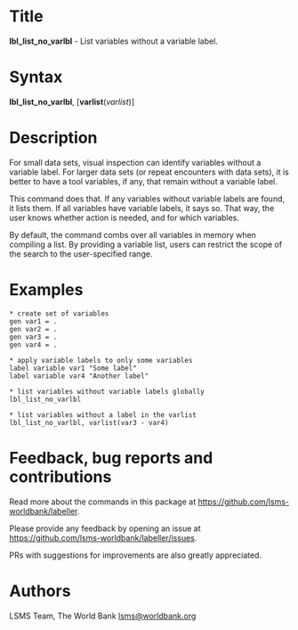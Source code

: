 # Title

__lbl_list_no_varlbl__ - List variables without a variable label.

# Syntax

__lbl_list_no_varlbl__, [__**v**arlist__(_varlist_)]

# Description

For small data sets, visual inspection can identify variables without a variable label. For larger data sets (or repeat encounters with data sets), it is better to have a tool variables, if any, that remain without a variable label.

This command does that.  If any variables without variable labels are found, it lists them. If all variables have variable labels, it says so. That way, the user knows whether action is needed, and for which variables.

By default, the command combs over all variables in memory when compiling a list. By providing a variable list, users can restrict the scope of the search to the user-specified range.

# Examples

```
* create set of variables
gen var1 = .
gen var2 = .
gen var3 = .
gen var4 = .

* apply variable labels to only some variables
label variable var1 "Some label"
label variable var4 "Another label"

* list variables without variable labels globally
lbl_list_no_varlbl

* list variables without a label in the varlist
lbl_list_no_varlbl, varlist(var3 - var4)
```

# Feedback, bug reports and contributions

Read more about the commands in this package at https://github.com/lsms-worldbank/labeller.

Please provide any feedback by opening an issue at https://github.com/lsms-worldbank/labeller/issues.

PRs with suggestions for improvements are also greatly appreciated.

# Authors

LSMS Team, The World Bank lsms@worldbank.org
